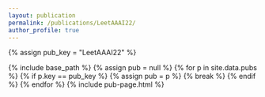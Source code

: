 ```yaml
---
layout: publication
permalink: /publications/LeetAAAI22/
author_profile: true
---
```

{% assign pub_key = "LeetAAAI22" %}

{% include base_path %}
{% assign pub = null %}
{% for p in site.data.pubs %}
  {% if p.key == pub_key %}
    {% assign pub = p %}
    {% break %}
  {% endif %}
{% endfor %}
{% include pub-page.html %}